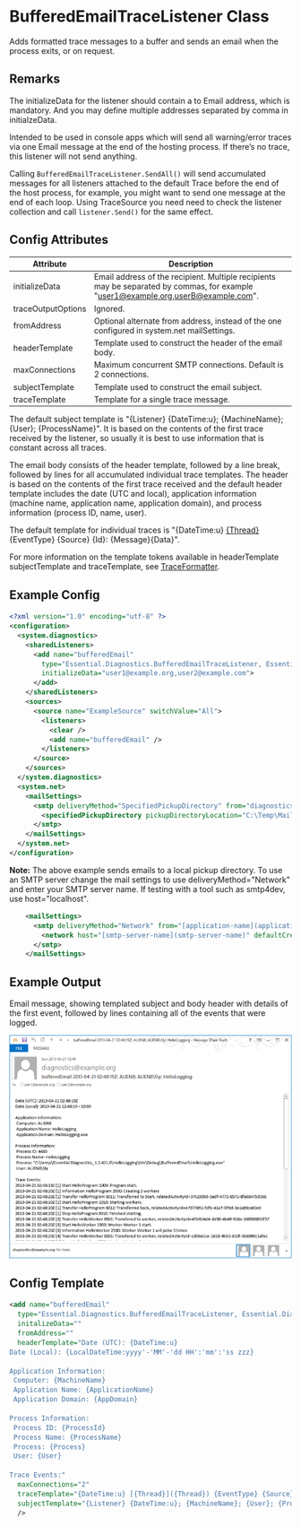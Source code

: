 # BufferedEmailTraceListener Class

Adds formatted trace messages to a buffer and sends an email when the process exits, or on request.

## Remarks

The initializeData for the listener should contain a to Email address, which is mandatory. And you may define multiple addresses separated by comma in initialzeData. 

Intended to be used in console apps which will send all warning/error traces via one Email message at the end of the hosting process. If there’s no trace, this listener will not send anything.

Calling `BufferedEmailTraceListener.SendAll()` will send accumulated messages for all listeners attached to the default Trace before the end of the host process, for example, you might want to send one message at the end of each loop. Using TraceSource you need need to check the listener collection and call `listener.Send()` for the same effect.
	
## Config Attributes

| Attribute | Description |
| --------- | ----------- |
| initializeData | Email address of the recipient. Multiple recipients may be separated by commas, for example "user1@example.org,userB@example.com". |
| traceOutputOptions | Ignored. |
| fromAddress | Optional alternate from address, instead of the one configured in system.net mailSettings. |
| headerTemplate | Template used to construct the header of the email body. |
| maxConnections | Maximum concurrent SMTP connections. Default is 2 connections. |
| subjectTemplate | Template used to construct the email subject. |
| traceTemplate | Template for a single trace message. |

The default subject template is "{Listener} {DateTime:u}; {MachineName}; {User}; {ProcessName}". It is based on the contents of the first trace received by the listener, so usually it is best to use information that is constant across all traces.

The email body consists of the header template, followed by a line break, followed by lines for all accumulated individual trace templates. The header is based on the contents of the first trace received and the default header template includes the date (UTC and local), application information (machine name, application name, application domain), and process information (process ID, name, user).

The default template for individual traces is "{DateTime:u} [{Thread}]({Thread}) {EventType} {Source} {Id}: {Message}{Data}".

For more information on the template tokens available in headerTemplate subjectTemplate and traceTemplate, see [TraceFormatter](TraceFormatter.md).

## Example Config

```xml
<?xml version="1.0" encoding="utf-8" ?>
<configuration>
  <system.diagnostics>
    <sharedListeners>
      <add name="bufferedEmail"
        type="Essential.Diagnostics.BufferedEmailTraceListener, Essential.Diagnostics"
        initializeData="user1@example.org,user2@example.com">
      </add>
    </sharedListeners>
    <sources>
      <source name="ExampleSource" switchValue="All">
        <listeners>
          <clear />
          <add name="bufferedEmail" />
        </listeners>
      </source>
    </sources>
  </system.diagnostics>
  <system.net>
    <mailSettings>
      <smtp deliveryMethod="SpecifiedPickupDirectory" from="diagnostics@example.org">
        <specifiedPickupDirectory pickupDirectoryLocation="C:\Temp\MailPickup" />
      </smtp>
    </mailSettings>
  </system.net>
</configuration>
```

**Note:** The above example sends emails to a local pickup directory. To use an SMTP server change the mail settings to use deliveryMethod="Network" and enter your SMTP server name. If testing with a tool such as smtp4dev, use host="localhost".

```xml
    <mailSettings>
      <smtp deliveryMethod="Network" from="[application-name](application-name)@example.org">
        <network host="[smtp-server-name](smtp-server-name)" defaultCredentials="true" />
      </smtp>
    </mailSettings>
```

## Example Output

Email message, showing templated subject and body header with details of the first event, followed by lines containing all of the events that were logged.

![BufferedEmailTraceListener Example Output](../images/BufferedEmailTraceListener_ExampleBufferedEmail800.png)

## Config Template

```xml
<add name="bufferedEmail"
  type="Essential.Diagnostics.BufferedEmailTraceListener, Essential.Diagnostics"
  initalizeData=""
  fromAddress=""
  headerTemplate="Date (UTC): {DateTime:u}
Date (Local): {LocalDateTime:yyyy'-'MM'-'dd HH':'mm':'ss zzz}

Application Information:
 Computer: {MachineName}
 Application Name: {ApplicationName}
 Application Domain: {AppDomain}

Process Information:
 Process ID: {ProcessId}
 Process Name: {ProcessName}
 Process: {Process}
 User: {User}

Trace Events:"
  maxConnections="2"
  traceTemplate="{DateTime:u} [{Thread}]({Thread}) {EventType} {Source} {Id}: {Message}{Data}"
  subjectTemplate="{Listener} {DateTime:u}; {MachineName}; {User}; {ProcessName}"
  />
```
